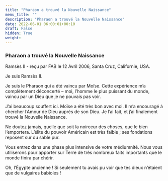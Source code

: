 ```yaml
---
title: "Pharaon a trouvé la Nouvelle Naissance"
menu_title: ""
description: "Pharaon a trouvé la Nouvelle Naissance"
date: 2022-06-01 06:00:01+00:10
draft: False
hidden: True
weight:
---
```

### Pharaon a trouvé la Nouvelle Naissance

Ramsès II - reçu par FAB le 12 Avril 2006, Santa Cruz, Californie, USA.

Je suis Ramsès II.

Je suis le Pharaon qui a été vaincu par Moïse. Cette expérience m’a complètement déconcerté – moi, l’homme le plus puissant du monde, vaincu par un Dieu que je ne pouvais pas voir.

J’ai beaucoup souffert ici. Moïse a été très bon avec moi. Il m’a encouragé à chercher l’Amour de Dieu auprès de son Dieu. Je l’ai fait, et j’ai finalement trouvé la Nouvelle Naissance.

Ne doutez jamais, quelle que soit la noirceur des choses, que le bien l’emportera. L’élite du pouvoir Américain est très faible ; ses fondations reposent sur du sable pur.

Vous entrez dans une phase plus intensive de votre médiumnité. Nous vous utiliserons pour apporter sur Terre de très nombreux faits importants que le monde finira par chérir.

Oh, l’Égypte ancienne ! Si seulement tu avais pu voir que tes dieux n’étaient que de vulgaires babioles !
